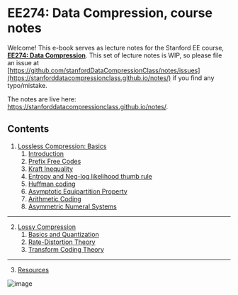 # EE274: Data Compression, course notes

Welcome! This e-book serves as lecture notes for the Stanford EE course, [**EE274: Data Compression**](https://stanforddatacompressionclass.github.io/Fall23/). This set of lecture notes is WIP, so please file an issue at [https://github.com/stanfordDataCompressionClass/notes/issues](https://stanforddatacompressionclass.github.io/notes/) if you find any typo/mistake. 

The notes are live here: https://stanforddatacompressionclass.github.io/notes/.

## Contents
1. [Lossless Compression: Basics](./lossless_iid/intro.md)
    1. [Introduction](./lossless_iid/intro.md)
    2. [Prefix Free Codes](./lossless_iid/prefix_free_codes.md)
    3. [Kraft Inequality](./lossless_iid/kraft_ineq_and_optimality.md)
    4. [Entropy and Neg-log likelihood thumb rule](./lossless_iid/entropy.md)
    5. [Huffman coding](./lossless_iid/huffman.md)
    6. [Asymptotic Equipartition Property](./lossless_iid/aep.md)
    7. [Arithmetic Coding](./lossless_iid/arithmetic_coding.md)
    8. [Asymmetric Numeral Systems](./lossless_iid/ans.md)
---
2. [Lossy Compression](./lossy/coverpage.md)
    1. [Basics and Quantization](./lossy/quant.md)
    2. [Rate-Distortion Theory](./lossy/rd.md)
    3. [Transform Coding Theory](./lossy/transform_coding_theory.md)
---
3. [Resources](./resources.md)

![image](https://user-images.githubusercontent.com/1708665/192588464-1950fbc0-50cc-406d-af7f-0f03da3274fb.png)

